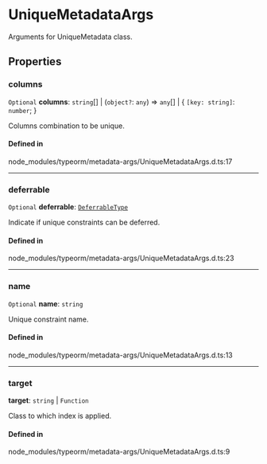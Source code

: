 # UniqueMetadataArgs

Arguments for UniqueMetadata class.

## Properties

### columns

 `Optional` **columns**: `string`[] \| (`object?`: `any`) => `any`[] \| { `[key: string]`: `number`;  }

Columns combination to be unique.

#### Defined in

node_modules/typeorm/metadata-args/UniqueMetadataArgs.d.ts:17

___

### deferrable

 `Optional` **deferrable**: [`DeferrableType`](../types/DeferrableType.md)

Indicate if unique constraints can be deferred.

#### Defined in

node_modules/typeorm/metadata-args/UniqueMetadataArgs.d.ts:23

___

### name

 `Optional` **name**: `string`

Unique constraint name.

#### Defined in

node_modules/typeorm/metadata-args/UniqueMetadataArgs.d.ts:13

___

### target

 **target**: `string` \| `Function`

Class to which index is applied.

#### Defined in

node_modules/typeorm/metadata-args/UniqueMetadataArgs.d.ts:9
